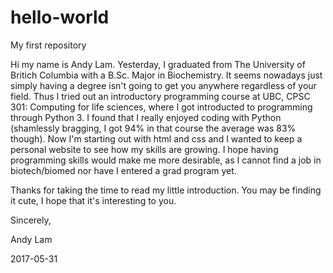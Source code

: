 # hello-world
My first repository

Hi my name is Andy Lam. Yesterday, I graduated from The University of Britich Columbia with a B.Sc. Major in Biochemistry. It seems nowadays just simply having a degree isn't going to get you anywhere regardless of your field. Thus I tried out an introductory programming course at UBC, CPSC 301: Computing for life sciences, where I got introducted to programming through Python 3. I found that I really enjoyed coding with Python (shamlessly bragging, I got 94% in that course the average was 83% though). Now I'm starting out with html and css and I wanted to keep a personal website to see how my skills are growing. I hope having programming skills would make me more desirable, as I cannot find a job in biotech/biomed nor have I entered a grad program yet.

Thanks for taking the time to read my little introduction. You may be finding it cute, I hope that it's interesting to you.

Sincerely,

Andy Lam

2017-05-31
